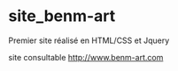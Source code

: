 # site_benm-art
Premier site réalisé en HTML/CSS et Jquery


site consultable http://www.benm-art.com

